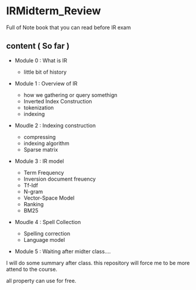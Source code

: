 # IRMidterm_Review
Full of Note book that you can read before IR exam

## content ( So far )

- Module 0 : What is IR
   - little bit of history

- Module 1 : Overview of IR
    - how we gathering or query somethign
    - Inverted Index Construction
    - tokenization
    - indexing

- Moudle 2 : Indexing construction
     - compressing
     - indexing algorithm
     - Sparse matrix

- Module 3 : IR model
     - Term Frequency
     - Inversion document freuency
     - Tf-Idf
     - N-gram
     - Vector-Space Model
     - Ranking
     - BM25
 
- Moudle 4 : Spell Collection
    - Spelling correction
    - Language model
  
- Module 5 : Waiting after midter class....

I will do some summary after class. this repository will force me to be more attend to the course.

all property can use for free.
